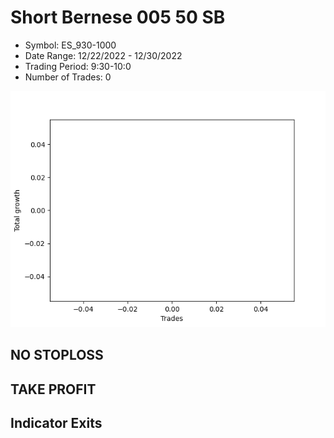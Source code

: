 # Short Bernese 005 50 SB 
- Symbol: ES_930-1000
- Date Range: 12/22/2022 - 12/30/2022
- Trading Period: 9:30-10:0
- Number of Trades: 0

![Plot](ShortBernese00550SBES_930-1000.png)
## NO STOPLOSS














## TAKE PROFIT











## Indicator Exits

